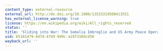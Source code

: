 ```yaml
---
content_type: external-resource
external_url: http://dx.doi.org/10.1080/13533319508413551
has_external_license_warning: true
license: https://en.wikipedia.org/wiki/All_rights_reserved
status: ''
title: 'Sliding into War: The Somalia Imbroglio and US Army Peace Operations Doctrine'
uid: b5181479-4d7d-4749-9d9c-a197310dcd50
wayback_url: ''
---
```

